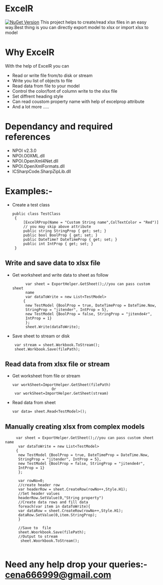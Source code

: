 # ExcelR 
[![NuGet Version](https://img.shields.io/badge/nuget-v1.0.1-blue.svg)](https://www.nuget.org/packages/ExcelR/) 
This project  helps to create/read xlsx files in an easy way.Best thing is you can directly export model to xlsx or import xlsx to model

# Why ExcelR
With the help of ExcelR you can
- Read or write file from/to disk or stream
- Write you list of objects to file 
- Read data from file to your model
- Control the color/font of column write to the xlsx file
- Set diffrent heading style
- Can read coustom property name with help of excelprop attribute
- And a lot more .....

# Dependancy and required references 
- NPOI v2.3.0
- NPOI.O0XML.dll
- NPOI.OpenXml4Net.dll
- NPOI.OpenXmlFormats.dll
- ICSharpCode.SharpZipLib.dll

# Examples:-
* Create a test class
   ```
   public class TestClass
    {
        [ExcelRProp(Name = "Custom String name",ColTextColor = "Red")] 
        // you may skip above attribute
        public string StringProp { get; set; }
        public bool BoolProp { get; set; }
        public DateTime? DateTimeProp { get; set; }
        public int IntProp { get; set; }
    }
    ```
## Write and save data to xlsx file


* Get worksheet and write data to sheet as follow
   ```
         var sheet = ExportHelper.GetSheet();//you can pass custom sheet 
         name 
         var dataToWrite = new List<TestModel>
        {
         new TestModel {BoolProp = true, DateTimeProp = DateTime.Now, 
         StringProp = "jitender", IntProp = 5},
         new TestModel {BoolProp = false, StringProp = "jitende4r", 
         IntProp = 1}
         };
         sheet.Write(dataToWrite);
    ```
* Save sheet to stream or disk
   ```
    var stream = sheet.Workbook.ToStream();
    sheet.Workbook.Save(filePath);
   ```
   
## Read data from xlsx file or stream
* Get worksheet from file or stream
   ```
   var workSheet=ImportHelper.GetSheet(filePath)
                     Or
    var workSheet=ImportHelper.GetSheet(stream)
   ```
 * Read data from sheet
   ```
   var data= sheet.Read<TestModel>();
   ```
   
## Manually creating xlsx from complex models

   ```
        var sheet = ExportHelper.GetSheet();//you can pass custom sheet name 
         var dataToWrite = new List<TestModel>
        {
         new TestModel {BoolProp = true, DateTimeProp = DateTime.Now, 
         StringProp = "jitender", IntProp = 5},
         new TestModel {BoolProp = false, StringProp = "jitende4r", 
         IntProp = 1}
         };
         
         var rowNo=0;
         //create header row
         var headerRow = sheet.CreateRow(rowNo++,Style.H1);
         //Set header values
         headerRow.SetValue(0,"String property")
         //Create data rows and fill data
         foreach(var item in dataToWrite){
         var dataRow = sheet.CreateRow(rowNo++,Style.H1);
         dataRow.SetValue(0,item.StringProp);
         }
         
         //Save to  file
         sheet.Woorkbook.Save(filePath);
         //Output to stream
          sheet.Woorkbook.ToStream();
         
   ```
 # Need any help drop your queries:- cena666999@gmail.com